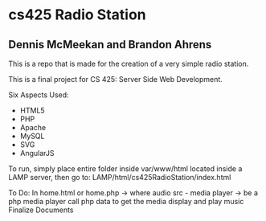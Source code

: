 # cs425 Radio Station
## Dennis McMeekan and Brandon Ahrens
This is a repo that is made for the creation of a very 
simple radio station.

This is a final project for CS 425: Server Side Web Development.

Six Aspects Used:
* HTML5
* PHP
* Apache
* MySQL
* SVG
* AngularJS

To run, simply place entire folder inside var/www/html located inside a LAMP server, 
        then go to: LAMP/html/cs425RadioStation/index.html

To Do:
In home.html or home.php -> where audio src - media player -> be a php media player
        call php data to get the media
        display and play music
Finalize Documents
